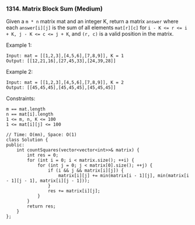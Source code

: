 ### 1314. Matrix Block Sum (Medium)

Given a ```m * n``` matrix mat and an integer K, return a matrix ```answer``` where each ```answer[i][j]``` is the sum of all elements ```mat[r][c]``` for ```i - K <= r <= i + K, j - K <= c <= j + K```, and ```(r, c)``` is a valid position in the matrix.
 

Example 1:

```
Input: mat = [[1,2,3],[4,5,6],[7,8,9]], K = 1
Output: [[12,21,16],[27,45,33],[24,39,28]]
```
Example 2:

```
Input: mat = [[1,2,3],[4,5,6],[7,8,9]], K = 2
Output: [[45,45,45],[45,45,45],[45,45,45]]
```

Constraints:

```
m == mat.length
n == mat[i].length
1 <= m, n, K <= 100
1 <= mat[i][j] <= 100
```
```
// Time: O(mn), Space: O(1)
class Solution {
public:
    int countSquares(vector<vector<int>>& matrix) {
        int res = 0;
        for (int i = 0; i < matrix.size(); ++i) {
            for (int j = 0; j < matrix[0].size(); ++j) {
                if (i && j && matrix[i][j]) {
                    matrix[i][j] += min(matrix[i - 1][j], min(matrix[i - 1][j - 1], matrix[i][j - 1]));
                }
                res += matrix[i][j];
            }
        }
        return res;
    }
};
```
